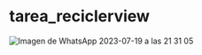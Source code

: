 # tarea_reciclerview

![Imagen de WhatsApp 2023-07-19 a las 21 31 05](https://github.com/vmolinam7/tarea_reciclerview/assets/108313448/58f01569-1f70-4652-8632-a67765f03e1b)
